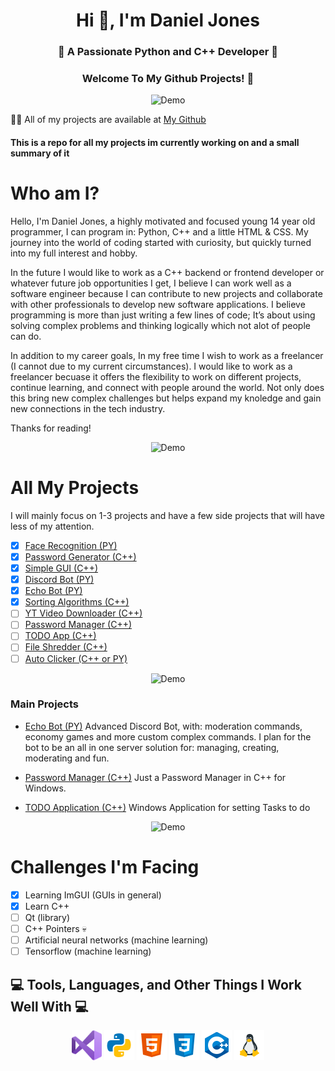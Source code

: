 <h1 align="center">Hi 👋, I'm Daniel Jones</h1>
<h3 align="center">🚀 A Passionate Python and C++ Developer 🚀</h3>
<h3 align="center">Welcome To My Github Projects! 👋</h3>

<div align="center">
  <img src="https://user-images.githubusercontent.com/73097560/115834477-dbab4500-a447-11eb-908a-139a6edaec5c.gif" alt="Demo" />
</div>

👨‍💻 All of my projects are available at [My Github](https://github.com/DanielJones02)

#### This is a repo for all my projects im currently working on and a small summary of it

# Who am I?

Hello, I'm Daniel Jones, a highly motivated and focused young 14 year old programmer, I can program in: Python, C++ and a little HTML & CSS. My journey into the world of coding started with curiosity, but quickly turned into my full interest and hobby.

In the future I would like to work as a C++ backend or frontend developer or whatever future job opportunities I get, I believe I can work well as a software engineer because I can contribute to new projects and collaborate with other professionals to develop new software applications. I believe programming is more than just writing a few lines of code; It’s about using solving complex problems and thinking logically which not alot of people can do.

In addition to my career goals, In my free time I wish to work as a freelancer (I cannot due to my current circumstances). I would like to work as a freelancer becuase it offers the flexibility to work on different projects, continue learning, and connect with people around the world. Not only does this bring new complex challenges but helps expand my knoledge and gain new connections in the tech industry.

Thanks for reading!

<div align="center">
  <img src="https://user-images.githubusercontent.com/73097560/115834477-dbab4500-a447-11eb-908a-139a6edaec5c.gif" alt="Demo" />
</div>

# All My Projects

I will mainly focus on 1-3 projects and have a few side projects that will have less of my attention.

 - [x] [Face Recognition (PY)](https://github.com/DanielJones02/Face-RecognitionPY)
 - [x] [Password Generator (C++)](https://github.com/DanielJones02/Password-Generator)
 - [x] [Simple GUI (C++)](https://github.com/DanielJones02/Simple-GUI)
 - [x] [Discord Bot (PY)](https://github.com/DanielJones02/Discord-Bot)
 - [x] [Echo Bot (PY)](https://github.com/DanielJones02/Echo)
 - [x] [Sorting Algorithms (C++)](https://github.com/DanielJones02/number-crucnher)
 - [ ] [YT Video Downloader (C++)](https://github.com/DanielJones02/Youtube-Video-Downloader)
 - [ ] [Password Manager (C++)](https://github.com/DanielJones02/Password-Manager)
 - [ ] [TODO App (C++)](https://github.com/DanielJones02/TODO-Application)
 - [ ] [File Shredder (C++)](https://github.com/DanielJones02/file-shredder)
 - [ ] [Auto Clicker (C++ or PY)]()

<div align="center">
  <img src="https://user-images.githubusercontent.com/73097560/115834477-dbab4500-a447-11eb-908a-139a6edaec5c.gif" alt="Demo" />
</div>

### Main Projects

 - [Echo Bot (PY)](https://github.com/DanielJones02/Echo)
Advanced Discord Bot, with: moderation commands, economy games and more custom complex commands. I plan for the bot to be an all in one server solution for: managing, creating, moderating and fun.

 - [Password Manager (C++)](https://github.com/DanielJones02/Password-Manager)
Just a Password Manager in C++ for Windows.

 - [TODO Application (C++)](https://github.com/DanielJones02/TODO-Application)
Windows Application for setting Tasks to do

<div align="center">
  <img src="https://user-images.githubusercontent.com/73097560/115834477-dbab4500-a447-11eb-908a-139a6edaec5c.gif" alt="Demo" />
</div>

# Challenges I'm Facing

 - [x] Learning ImGUI (GUIs in general)
 - [x] Learn C++
 - [ ] Qt (library)
 - [ ] C++ Pointers 💀
 - [ ] Artificial neural networks (machine learning)
 - [ ] Tensorflow (machine learning)

## 💻 Tools, Languages, and Other Things I Work Well With 💻

<div align="center">
  <img src="images/Visual_Studio_Icon_2019.svg.png" width="48" height="48" alt="Visual Studio" />
  <img src="images/python.png" alt="Python" />
  <img src="images/html.png" alt="HTML" />
  <img src="images/css.png" alt="CSS" />
  <img src="images/C++.png" alt="C++" />
  <img src="images/linux.png" alt="Linux" />
</div>
